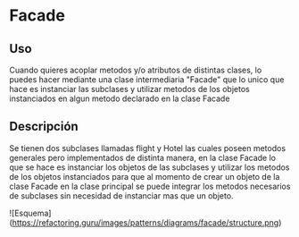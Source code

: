 # Facade
## Uso

Cuando quieres acoplar metodos y/o atributos de distintas clases, lo puedes hacer mediante una clase intermediaria "Facade" que lo unico que hace es instanciar las subclases y utilizar metodos de los objetos instanciados en algun metodo declarado en la clase Facade

## Descripción
Se tienen dos subclases llamadas flight y Hotel las cuales poseen metodos generales pero implementados de distinta manera, en la clase Facade lo que se hace es instanciar los objetos de las subclases y utilizar los metodos de los objetos instanciados para que al momento de crear un objeto de la clase Facade en la clase principal se puede integrar los metodos necesarios de subclases sin necesidad de instanciar mas que un objeto.

![Esquema] (https://refactoring.guru/images/patterns/diagrams/facade/structure.png)

